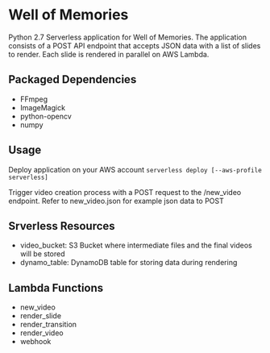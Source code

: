 # Well of Memories #

Python 2.7 Serverless application for Well of Memories.
The application consists of a POST API endpoint that accepts JSON data with a list of slides to render.
Each slide is rendered in parallel on AWS Lambda.

## Packaged Dependencies ##
* FFmpeg
* ImageMagick
* python-opencv
* numpy

## Usage ##
Deploy application on your AWS account
```serverless deploy [--aws-profile serverless]```

Trigger video creation process with a POST request to the /new_video endpoint. Refer to new_video.json for example json data to POST

## Srverless Resources ##
* video_bucket: 
S3 Bucket where intermediate files and the final videos will be stored
* dynamo_table:
DynamoDB table for storing data during rendering


## Lambda Functions ##
* new_video
* render_slide
* render_transition
* render_video
* webhook